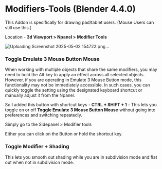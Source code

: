 # Modifiers-Tools (Blender 4.4.0)
This Addon is specifically for drawing pad/tablet users. (Mouse Users can still use this.)

Location - **3d Viewport > Npanel > Modifier Tools**

![Uploading Screenshot 2025-05-02 154722.png…]()


### Toggle Emulate 3 Mouse Button Mouse
When working with multiple objects that share the same modifiers, you may need to hold the Alt key to apply an effect across all selected objects. However, if you are operating in Emulate 3 Mouse Button mode, this functionality may not be immediately accessible. In such cases, you can quickly toggle the setting using the designated keyboard shortcut or manually adjust it from the  Npanel.

So I added this button with shortcut keys -  **CTRL + SHIFT + 1** - 
This lets you toggle on or off **Toggle Emulate 3 Mouse Button Mouse** without going into preferences and switching repeatedly.

Simply go to the Sidepanel > Modifier tools

Either you can click on the Button or hold the shortcut key.

### Toggle Modifier + Shading
This lets you smooth out shading while you are in subdivision mode and flat out when not in subdivision mode.






 
